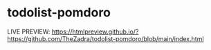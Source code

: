 # todolist-pomdoro
LIVE PREVIEW: https://htmlpreview.github.io/?https://github.com/TheZadra/todolist-pomdoro/blob/main/index.html
